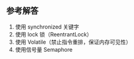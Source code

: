 ## 参考解答

1. 使用 synchronized 关键字
2. 使用 lock 锁（ReentrantLock）
3. 使用 Volatile（禁止指令重排，保证内存可见性）
4. 使用信号量 Semaphore

